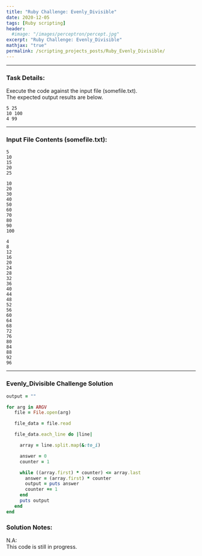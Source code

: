 ```yaml
---
title: "Ruby Challenge: Evenly_Divisible"
date: 2020-12-05
tags: [Ruby scripting]
header:
  #image: "/images/perceptron/percept.jpg"
excerpt: "Ruby Challenge: Evenly_Divisible"
mathjax: "true"
permalink: /scripting_projects_posts/Ruby_Evenly_Divisible/
---
```


---
### Task Details:
Execute the code against the input file (somefile.txt).\
The expected output results are below.
```
5 25
10 100
4 99
```
---
### Input File Contents (somefile.txt):
```
5
10
15
20
25

10
20
30
40
50
60
70
80
90
100

4
8
12
16
20
24
28
32
36
40
44
48
52
56
60
64
68
72
76
80
84
88
92
96
```

---
### Evenly_Divisible Challenge Solution
```ruby
output = ""

for arg in ARGV
   file = File.open(arg)

   file_data = file.read

   file_data.each_line do |line|

     array = line.split.map(&:to_i)

     answer = 0
     counter = 1

     while ((array.first) * counter) <= array.last
       answer = (array.first) * counter
       output = puts answer
       counter += 1
     end
     puts output
   end
end
```

### Solution Notes:
N.A:\
This code is still in progress.
